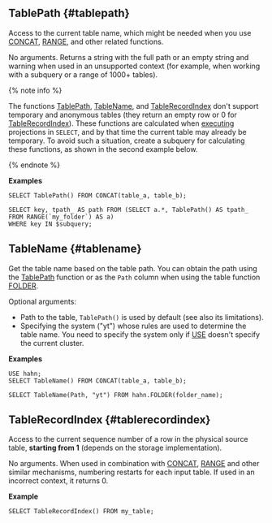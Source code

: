 ## TablePath {#tablepath}

Access to the current table name, which might be needed when you use [CONCAT](../../../syntax/select.md#concat), [RANGE](../../../syntax/select.md#range), and other related functions.

No arguments. Returns a string with the full path or an empty string and warning when used in an unsupported context (for example, when working with a subquery or a range of 1000+ tables).

{% note info %}

The functions [TablePath](#tablepath), [TableName](#tablename), and [TableRecordIndex](#tablerecordindex) don't support temporary and anonymous tables (they return an empty row or 0 for [TableRecordIndex](#tablerecordindex)).
These functions are calculated when [executing](../../../syntax/select.md#selectexec) projections in `SELECT`, and by that time the current table may already be temporary.
To avoid such a situation, create a subquery for calculating these functions, as shown in the second example below.

{% endnote %}

**Examples**
``` yql
SELECT TablePath() FROM CONCAT(table_a, table_b);
```

``` yql
SELECT key, tpath_ AS path FROM (SELECT a.*, TablePath() AS tpath_ FROM RANGE(`my_folder`) AS a)
WHERE key IN $subquery;
```

## TableName {#tablename}

Get the table name based on the table path. You can obtain the path using the [TablePath](#tablepath) function or as the `Path` column when using the table function [FOLDER](../../../syntax/select.md#folder).

Optional arguments:

* Path to the table, `TablePath()` is used by default (see also its limitations).
* Specifying the system ("yt") whose rules are used to determine the table name. You need to specify the system only if [USE](../../../syntax/select.md#use) doesn't specify the current cluster.

**Examples**
``` yql
USE hahn;
SELECT TableName() FROM CONCAT(table_a, table_b);
```

``` yql
SELECT TableName(Path, "yt") FROM hahn.FOLDER(folder_name);
```

## TableRecordIndex {#tablerecordindex}

Access to the current sequence number of a row in the physical source table, **starting from 1** (depends on the storage implementation).

No arguments. When used in combination with [CONCAT](../../../syntax/select.md#concat), [RANGE](../../../syntax/select.md#range) and other similar mechanisms, numbering restarts for each input table. If used in an incorrect context, it returns 0.

**Example**
``` yql
SELECT TableRecordIndex() FROM my_table;
```
